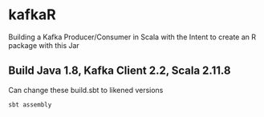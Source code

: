 # kafkaR
Building a Kafka Producer/Consumer in Scala with the Intent to create an R package with this Jar

## Build Java 1.8, Kafka Client 2.2, Scala 2.11.8

Can change these build.sbt to likened versions 

``` bash
sbt assembly
```


